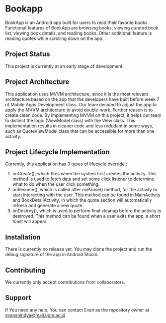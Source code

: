 # Bookapp

BookApp is an Android app built for users to read their favorite books. Functional features of BookApp are browsing books, viewing curated book list, viewing book details, and reading books. Other additional feature is reading quotes while scrolling down on the app.

## Project Status

This project is currently at an early stage of development.

## Project Architecture

This application uses MVVM architecture, since it is the most relevant architecture based on the app that the developers have built before week 7 of Mobile Apps Development class. Our team decided to adjust the app to apply the MVVM architecture to avoid double-work. 
Further reason is to create clean code. By implementing MVVM on this project, it helps our team to distinct the logic (ViewModel class) with the View class. This implementation results in cleaner code and less redudant in some ways, such as QuoteViewModel class that can be accessible for more than one activity.

## Project Lifecycle Implementation

Currently, this application has 3 types of lifecycle override :
1. onCreate(), which fires when the system first creates the activity. This method is used to fetch data and set some click listener to determine what to do when the user click something.
2. onResume(), which is called after onPause() method, for the activity to start interacting with the user. This method can be found in MainActivity and BookDetailActivity, in which the quote section will automatically refresh and generate a new quote.
3. onDestroy(), which is used to perform final cleanup before the activity is destroyed. This method can be found when a user exits the app, a short toast will appear.

## Installation

There is currently no release yet. You may clone the project and run the debug signature of the app in Android Studio.

## Contributing

We currently only accept contributions from collaborators.

## Support

If You need any help, You can contact Evan as the repository owner at evananindya@mail.ugm.ac.id
